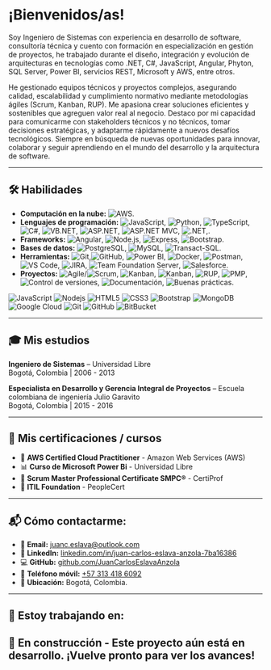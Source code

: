 # ¡Bienvenidos/as! 

Soy Ingeniero de Sistemas con experiencia en desarrollo de software, consultoría técnica y cuento con formación en especialización en gestión de proyectos, he trabajado durante el diseño, integración y evolución de arquitecturas en tecnologías como .NET, C#, JavaScript, Angular, Phyton, SQL Server, Power BI, servicios REST, Microsoft y AWS, entre otros.

He gestionado equipos técnicos y proyectos complejos, asegurando calidad, escalabilidad y cumplimiento normativo mediante metodologías ágiles (Scrum, Kanban, RUP). Me apasiona crear soluciones eficientes y sostenibles que agreguen valor real al negocio. Destaco por mi capacidad para comunicarme con stakeholders técnicos y no técnicos, tomar decisiones estratégicas, y adaptarme rápidamente a nuevos desafíos tecnológicos. Siempre en búsqueda de nuevas oportunidades para innovar, colaborar y seguir aprendiendo en el mundo del desarrollo y la arquitectura de software.

---

## 🛠️ Habilidades

- **Computación en la nube:** ![AWS](https://img.shields.io/badge/Powered%20by-AWS-FF9900?logo=amazon-aws&logoColor=white).
- **Lenguajes de programación:** ![JavaScript](https://img.shields.io/badge/-JavaScript-black?style=flat-square&logo=javascript), ![Python](https://img.shields.io/badge/Python-3.11-blue?logo=python&logoColor=white), ![TypeScript](https://img.shields.io/badge/Code-TypeScript-3178c6?logo=typescript&logoColor=white), ![C#](https://img.shields.io/badge/code-C%23-239120?logo=c-sharp&logoColor=white), ![VB.NET](https://img.shields.io/badge/code-VB.NET-512BD4?logo=dotnet&logoColor=white), ![ASP.NET](https://img.shields.io/badge/framework-ASP.NET-512BD4?logo=dotnet&logoColor=white), ![ASP.NET MVC](https://img.shields.io/badge/pattern-MVC-512BD4?logo=dotnet&logoColor=white), ![.NET](https://img.shields.io/badge/.NET-8.0-blueviolet?logo=dotnet&logoColor=white),.
- **Frameworks:** ![Angular](https://img.shields.io/badge/frontend-Angular-DD0031?logo=angular&logoColor=white), ![Node.js](https://img.shields.io/badge/backend-Node.js-339933?logo=node.js&logoColor=white), ![Express](https://img.shields.io/badge/server-Express-000000?logo=express&logoColor=white), ![Bootstrap](https://img.shields.io/badge/UI-Bootstrap-7952B3?logo=bootstrap&logoColor=white).
- **Bases de datos:** ![PostgreSQL](https://img.shields.io/badge/database-PostgreSQL-4169E1?logo=postgresql&logoColor=white), ![MySQL](https://img.shields.io/badge/database-MySQL-4479A1?logo=mysql&logoColor=white), ![Transact-SQL](https://img.shields.io/badge/query-T--SQL-CC2927?logo=microsoftsqlserver&logoColor=white).
- **Herramientas:** ![Git](https://img.shields.io/badge/version%20control-Git-F05032?logo=git&logoColor=white),![GitHub](https://img.shields.io/badge/repo-GitHub-181717?logo=github), ![Power BI](https://img.shields.io/badge/reporting-Power%20BI-F2C811?logo=powerbi&logoColor=black), ![Docker](https://img.shields.io/badge/container-Docker-2496ED?logo=docker&logoColor=white), ![Postman](https://img.shields.io/badge/API-Postman-FF6C37?logo=postman&logoColor=white), ![VS Code](https://img.shields.io/badge/editor-VS%20Code-007ACC?logo=visual-studio-code&logoColor=white), ![JIRA](https://img.shields.io/badge/PM-JIRA-0052CC?logo=jira&logoColor=white), ![Team Foundation Server](https://img.shields.io/badge/ALM-TFS-2C2C2C?logo=azuredevops&logoColor=white), ![Salesforce](https://img.shields.io/badge/CRM-Salesforce-00A1E0?logo=salesforce&logoColor=white).
- **Proyectos:** ![Agile](https://img.shields.io/badge/methodology-Agile-0277BD?logo=agile&logoColor=white)/![Scrum](https://img.shields.io/badge/framework-Scrum-6DB33F?logo=scrumalliance&logoColor=white), ![Kanban](https://img.shields.io/badge/board-Kanban-0052CC?logo=trello&logoColor=white), ![Kanban](https://img.shields.io/badge/board-Kanban-0052CC?logo=trello&logoColor=white), ![RUP](https://img.shields.io/badge/modelo-RUP-0086D1), ![PMP](https://img.shields.io/badge/certification-PMP-DC143C?logo=pmi&logoColor=white), ![Control de versiones](https://img.shields.io/badge/versioning-Git%20&%20TFS-24292E), ![Documentación](https://img.shields.io/badge/docs-Extensiva-4CAF50?logo=readthedocs&logoColor=white), ![Buenas prácticas](https://img.shields.io/badge/clean%20code-Sí-brightgreen).

![JavaScript](https://img.shields.io/badge/-JavaScript-black?style=flat-square&logo=javascript)
![Nodejs](https://img.shields.io/badge/-Nodejs-black?style=flat-square&logo=Node.js)
![HTML5](https://img.shields.io/badge/-HTML5-E34F26?style=flat-square&logo=html5&logoColor=white)
![CSS3](https://img.shields.io/badge/-CSS3-1572B6?style=flat-square&logo=css3)
![Bootstrap](https://img.shields.io/badge/-Bootstrap-563D7C?style=flat-square&logo=bootstrap)
![MongoDB](https://img.shields.io/badge/-MongoDB-black?style=flat-square&logo=mongodb)
![Google Cloud](https://img.shields.io/badge/Google%20Cloud-black?style=flat-square&logo=google-cloud)
![Git](https://img.shields.io/badge/-Git-black?style=flat-square&logo=git)
![GitHub](https://img.shields.io/badge/-GitHub-181717?style=flat-square&logo=github)
![BitBucket](https://img.shields.io/badge/-BitBucket-darkblue?style=flat-square&logo=bitbucket)

---

## 🎓 Mis estudios

**Ingeniero de Sistemas** – Universidad Libre  
Bogotá, Colombia | 2006 - 2013

**Especialista en Desarrollo y Gerencia Integral de Proyectos** – Escuela colombiana de ingeniería Julio Garavito  
Bogotá, Colombia | 2015 - 2016

---

## 📜 Mis certificaciones / cursos

- 🏅 **AWS Certified Cloud Practitioner** - Amazon Web Services (AWS)
- 📊 **Curso de Microsoft Power Bi** - Universidad Libre
- 🏅 **Scrum Master Professional Certificate SMPC®** - CertiProf
- 🏅 **ITIL Foundation** - PeopleCert

---

## 📬 Cómo contactarme:

- 💌 **Email:** [juanc.eslava@outlook.com](mailto:juanc.eslava@outlook.com)  
- 🔗 **LinkedIn:** [linkedin.com/in/juan-carlos-eslava-anzola-7ba16386](https://co.linkedin.com/in/juan-carlos-eslava-anzola-7ba16386)
- 💻 **GitHub:** [github.com/JuanCarlosEslavaAnzola](https://github.com/JuanCarlosEslavaAnzola)
- 📲 **Teléfono móvil:** [+57 313 418 6092](tel:+573134186092)
- 📍 **Ubicación:** Bogotá, Colombia.

---

## 🧪 Estoy trabajando en:

🚧 **En construcción** - Este proyecto aún está en desarrollo. ¡Vuelve pronto para ver los avances!
---